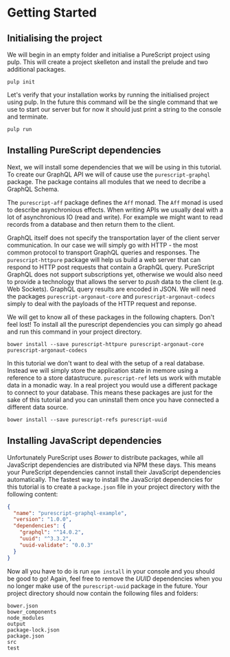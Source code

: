 # Getting Started

## Initialising the project

We will begin in an empty folder and initialise a PureScript project using pulp. This will create a project skelleton and install the prelude and two additional packages.

```
pulp init
```

Let's verify that your installation works by running the initialised project using pulp. In the future this command will be the single command that we use to start our server but for now it should just print a string to the console and terminate.

```
pulp run
```

## Installing PureScript dependencies

Next, we will install some dependencies that we will be using in this tutorial. To create our GraphQL API we will of cause use the `purescript-graphql` package. The package contains all modules that we need to decribe a GraphQL Schema.

The `purescript-aff` package defines the `Aff` monad. The `Aff` monad is used to describe asynchronious effects. When writing APIs we usually deal with a lot of asynchronious IO (read and write). For example we might want to read records from a database and then return them to the client.

GraphQL itself does not specify the transportation layer of the client server communication. In our case we will simply go with HTTP - the most common protocol to transport GraphQL queries and responses. The `purescript-httpure` package will help us build a web server that can respond to HTTP post requests that contain a GraphQL query. PureScript GraphQL does not support subscriptions yet, otherwise we would also need to provide a technology that allows the server to _push_ data to the client (e.g. Web Sockets). GraphQL query results are encoded in JSON. We will need the packages `purescript-argonaut-core` and `purescript-argonaut-codecs` simply to deal with the payloads of the HTTP request and reponse.

We will get to know all of these packages in the following chapters. Don't feel lost! To install all the purescript dependencies you can simply go ahead and run this command in your project directory.

```
bower install --save purescript-httpure purescript-argonaut-core purescript-argonaut-codecs
```

In this tutorial we don't want to deal with the setup of a real database. Instead we will simply store the application state in memore using a reference to a store datastrucure. `purescript-ref` lets us work with mutable data in a monadic way. In a real project you would use a different package to connect to your database. This means these packages are just for the sake of this tutorial and you can uninstall them once you have connected a different data source.

```
bower install --save purescript-refs purescript-uuid
```

## Installing JavaScript dependencies

Unfortunately PureScript uses _Bower_ to distribute packages, while all JavaScript dependencies are distributed via NPM these days. This means your PureScript dependencies cannot install their JavaScript dependencies automatically. The fastest way to install the JavaScript dependencies for this tutorial is to create a `package.json` file in your project directory with the following content:

```json
{
  "name": "purescript-graphql-example",
  "version": "1.0.0",
  "dependencies": {
    "graphql": "^14.0.2",
    "uuid": "^3.3.2",
    "uuid-validate": "0.0.3"
  }
}
```

Now all you have to do is run `npm install` in your console and you should be good to go! Again, feel free to remove the _UUID_ dependencies when you no longer make use of the `purescript-uuid` package in the future. Your project directory should now contain the following files and folders:

```
bower.json
bower_components
node_modules
output
package-lock.json
package.json
src
test
```
